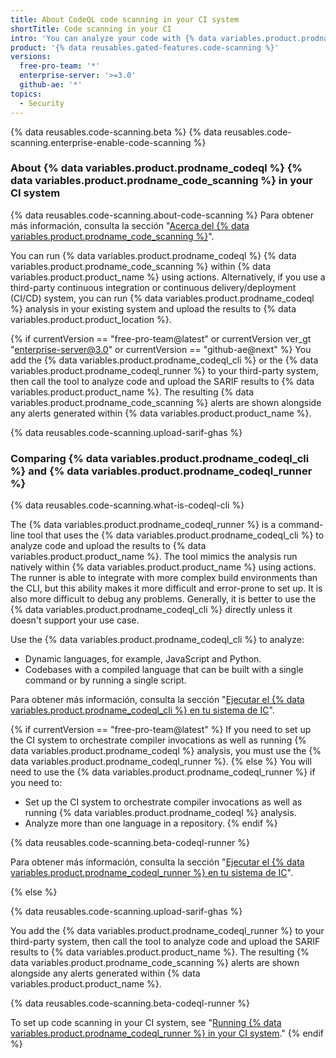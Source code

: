```yaml
---
title: About CodeQL code scanning in your CI system
shortTitle: Code scanning in your CI
intro: 'You can analyze your code with {% data variables.product.prodname_codeql %} in a third-party continuous integration system and upload the results to {% data variables.product.product_location %}. The resulting {% data variables.product.prodname_code_scanning %} alerts are shown alongside any alerts generated within {% data variables.product.product_name %}.'
product: '{% data reusables.gated-features.code-scanning %}'
versions:
  free-pro-team: '*'
  enterprise-server: '>=3.0'
  github-ae: '*'
topics:
  - Security
---
```


{% data reusables.code-scanning.beta %}
{% data reusables.code-scanning.enterprise-enable-code-scanning %}

### About {% data variables.product.prodname_codeql %} {% data variables.product.prodname_code_scanning %} in your CI system

{% data reusables.code-scanning.about-code-scanning %} Para obtener más información, consulta la sección "[Acerca del {% data variables.product.prodname_code_scanning %}](/code-security/secure-coding/about-code-scanning)".

You can run {% data variables.product.prodname_codeql %} {% data variables.product.prodname_code_scanning %} within {% data variables.product.product_name %} using actions. Alternatively, if you use a third-party continuous integration or continuous delivery/deployment (CI/CD) system, you can run {% data variables.product.prodname_codeql %} analysis in your existing system and upload the results to {% data variables.product.product_location %}.

{% if currentVersion == "free-pro-team@latest" or currentVersion ver_gt "enterprise-server@3.0" or currentVersion == "github-ae@next" %}
You add the {% data variables.product.prodname_codeql_cli %} or the {% data variables.product.prodname_codeql_runner %} to your third-party system, then call the tool to analyze code and upload the SARIF results to {% data variables.product.product_name %}. The resulting {% data variables.product.prodname_code_scanning %} alerts are shown alongside any alerts generated within {% data variables.product.product_name %}.

{% data reusables.code-scanning.upload-sarif-ghas %}

### Comparing {% data variables.product.prodname_codeql_cli %} and {% data variables.product.prodname_codeql_runner %}

{% data reusables.code-scanning.what-is-codeql-cli %}

The {% data variables.product.prodname_codeql_runner %} is a command-line tool that uses the {% data variables.product.prodname_codeql_cli %} to analyze code and upload the results to {% data variables.product.product_name %}. The tool mimics the analysis run natively within {% data variables.product.product_name %} using actions. The runner is able to integrate with more complex build environments than the CLI, but this ability makes it more difficult and error-prone to set up. It is also more difficult to debug any problems. Generally, it is better to use the {% data variables.product.prodname_codeql_cli %} directly unless it doesn't support your use case.

Use the {% data variables.product.prodname_codeql_cli %} to analyze:

- Dynamic languages, for example, JavaScript and Python.
- Codebases with a compiled language that can be built with a single command or by running a single script.

Para obtener más información, consulta la sección "[Ejecutar el {% data variables.product.prodname_codeql_cli %} en tu sistema de IC](/code-security/secure-coding/running-codeql-cli-in-your-ci-system)".

{% if currentVersion == "free-pro-team@latest" %}
If you need to set up the CI system to orchestrate compiler invocations as well as running {% data variables.product.prodname_codeql %} analysis, you must use the {% data variables.product.prodname_codeql_runner %}.
{% else %}
You will need to use the {% data variables.product.prodname_codeql_runner %} if you need to:
- Set up the CI system to orchestrate compiler invocations as well as running {% data variables.product.prodname_codeql %} analysis.
- Analyze more than one language in a repository.
{% endif %}

{% data reusables.code-scanning.beta-codeql-runner %}

Para obtener más información, consulta la sección "[Ejecutar el {% data variables.product.prodname_codeql_runner %} en tu sistema de IC](/code-security/secure-coding/running-codeql-runner-in-your-ci-system)".

{% else %}

{% data reusables.code-scanning.upload-sarif-ghas %}

You add the {% data variables.product.prodname_codeql_runner %} to your third-party system, then call the tool to analyze code and upload the SARIF results to {% data variables.product.product_name %}. The resulting {% data variables.product.prodname_code_scanning %} alerts are shown alongside any alerts generated within {% data variables.product.product_name %}.

{% data reusables.code-scanning.beta-codeql-runner %}

To set up code scanning in your CI system, see "[Running {% data variables.product.prodname_codeql_runner %} in your CI system](/code-security/secure-coding/running-codeql-runner-in-your-ci-system)."
{% endif %}
